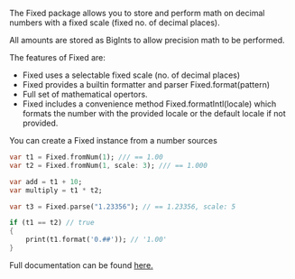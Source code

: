 The Fixed package allows you to store and perform math on decimal numbers with a fixed scale (fixed no. of decimal places).

All amounts are stored as BigInts to allow precision math to be performed.

The features of Fixed are:
* Fixed uses a selectable fixed scale (no. of decimal places)
* Fixed provides a builtin formatter and parser Fixed.format(pattern)
* Full set of mathematical opertors.
* Fixed includes a convenience method Fixed.formatIntl(locale) which formats the number with the provided locale or the default locale if not provided.


You can create a Fixed instance from a number sources
```dart
var t1 = Fixed.fromNum(1); /// == 1.00
var t2 = Fixed.fromNum(1, scale: 3); /// == 1.000

var add = t1 + 10;
var multiply = t1 * t2;

var t3 = Fixed.parse("1.23356"); // == 1.23356, scale: 5

if (t1 == t2) // true
{
    print(t1.format('0.##')); // '1.00'
}
```


Full documentation can be found [here.](https://fixed.onepub.dev)